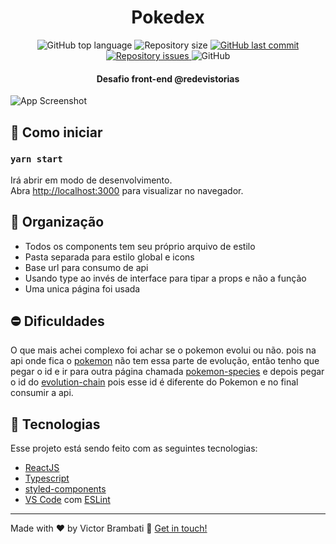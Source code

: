 <h1 align="center">
    Pokedex
</h1>

<p align="center">
  <img alt="GitHub top language" src="https://img.shields.io/github/languages/top/victorbrambati/desafio-frontend.svg">

  <img alt="Repository size" src="https://img.shields.io/github/repo-size/victorbrambati/desafio-frontend.svg">
  <a href="https://github.com/victorbrambati/desafio-frontend/commits/master">
    <img alt="GitHub last commit" src="https://img.shields.io/github/last-commit/victorbrambati/desafio-frontend.svg">
  </a>

  <a href="https://github.com/victorbrambati/desafio-frontend/issues">
    <img alt="Repository issues" src="https://img.shields.io/github/issues/victorbrambati/desafio-frontend.svg">
  </a>

  <img alt="GitHub" src="https://img.shields.io/github/license/victorbrambati/desafio-frontend.svg">
</p>

<h4 align="center">
Desafio front-end @redevistorias

</h4>

![App Screenshot](https://res.cloudinary.com/victorbrambati/image/upload/v1605018532/pokedexDesktop_i6ekfc.png)

  </a>
</p>

## 🎉 Como iniciar

### `yarn start`

Irá abrir em modo de desenvolvimento.\
Abra [http://localhost:3000](http://localhost:3000) para visualizar no navegador.

## 📂 Organização

- Todos os components tem seu próprio arquivo de estilo
- Pasta separada para estilo global e icons
- Base url para consumo de api
- Usando type ao invés de interface para tipar a props e não a função
- Uma unica página foi usada

## ⛔ Dificuldades

O que mais achei complexo foi achar se o pokemon evolui ou não. pois na api onde fica o [pokemon](https://pokeapi.co/api/v2/pokemon/13) não tem essa parte de evolução, então tenho que pegar o id e ir para outra página chamada [pokemon-species](https://pokeapi.co/api/v2/pokemon-species/13) e depois pegar o id do [evolution-chain](https://pokeapi.co/api/v2/evolution-chain/5) pois esse id é diferente do Pokemon e no final consumir a api.

## 🚀 Tecnologias

Esse projeto está sendo feito com as seguintes tecnologias:

- [ReactJS](https://reactjs.org/)
- [Typescript][ts]
- [styled-components](https://www.styled-components.com/)
- [VS Code][vscode] com [ESLint][vceslint]

---

Made with ♥ by Victor Brambati 🌊 [Get in touch!](https://www.linkedin.com/in/victor-brambati-44b054172/)

[ts]: https://www.typescriptlang.org
[vscode]: https://code.visualstudio.com/
[yarn]: https://yarnpkg.com/
[vceditconfig]: https://marketplace.visualstudio.com/items?itemName=EditorConfig.EditorConfig
[vceslint]: https://marketplace.visualstudio.com/items?itemName=dbaeumer.vscode-eslint
